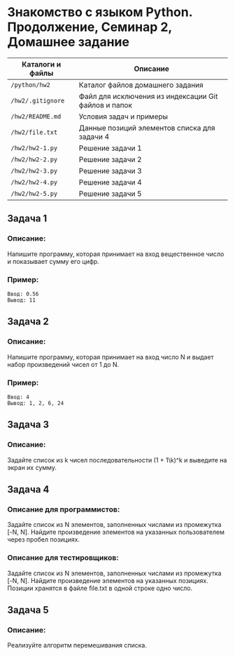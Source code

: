 # Знакомство с языком Python. Продолжение, Семинар 2, Домашнее задание

Каталоги и файлы  | Описание
------------------|-----------------------------------------------------
`/python/hw2`     | Каталог файлов домашнего задания
`/hw2/.gitignore` | Файл для исключения из индексации Git файлов и папок
`/hw2/README.md`  | Условия задач и примеры
`/hw2/file.txt`   | Данные позиций элементов списка для задачи 4 
`/hw2/hw2-1.py`   | Решение задачи 1
`/hw2/hw2-2.py`   | Решение задачи 2
`/hw2/hw2-3.py`   | Решение задачи 3
`/hw2/hw2-4.py`   | Решение задачи 4
`/hw2/hw2-5.py`   | Решение задачи 5

## Задача 1

### Описание:

Напишите программу, которая принимает на вход вещественное число и показывает сумму его цифр.

### Пример:

```
Ввод: 0.56
Вывод: 11
```

## Задача 2

### Описание:

Напишите программу, которая принимает на вход число N и выдает набор произведений чисел от 1 до N.

### Пример:

```
Ввод: 4
Вывод: 1, 2, 6, 24
```

## Задача 3

### Описание:

Задайте список из k чисел последовательности (1 + 1\k)^k и выведите на экран их сумму.

## Задача 4

### Описание для программистов:

Задайте список из N элементов, заполненных числами из промежутка [-N, N]. Найдите произведение элементов на указанных пользователем через пробел позициях.

### Описание для тестировщиков:

Задайте список из N элементов, заполненных числами из промежутка [-N, N]. Найдите произведение элементов на указанных позициях. Позиции хранятся в файле file.txt в одной строке одно число.

## Задача 5

### Описание:

Реализуйте алгоритм перемешивания списка.

